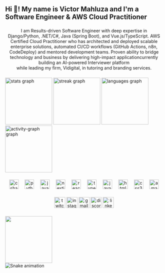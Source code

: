 <h2 align="left">Hi 👋! My name is Victor Mahluza and I'm a Software Engineer & AWS Cloud Practitioner</h2>

###

<p align="center">I am Results-driven Software Engineer with deep expertise in Django/Python, .NET/C#, Java (Spring Boot), and Vue.js/TypeScript. AWS Certified Cloud Practitioner who has architected and deployed scalable enterprise solutions, automated CI/CD workflows (GitHub Actions, n8n, CodeDeploy) and mentored development teams. Proven ability to bridge technology and business by delivering high-impact applicationcurrently building an AI-powered Interviewer platform<br>while leading my firm, Vidigital, in tutoring and branding services.</p>

###

<div align="left">
  <img src="https://github-readme-stats.vercel.app/api?username=VMahluza&hide_title=false&hide_rank=false&show_icons=true&include_all_commits=false&count_private=false&disable_animations=false&theme=github_dark&locale=en&hide_border=true&custom_title=STATS" height="150" alt="stats graph"  />
  <img src="https://streak-stats.demolab.com?user=VMahluza&locale=en&mode=daily&theme=github_dark&hide_border=true&border_radius=1&date_format=j%20M%5B%20Y%5D" height="150" alt="streak graph"  />
  <img src="https://github-readme-stats.vercel.app/api/top-langs?username=VMahluza&locale=en&hide_title=false&layout=compact&card_width=320&langs_count=5&theme=github_dark&hide_border=true&custom_title=LANGAUGES" height="150" alt="languages graph"  />
  <img src="https://github-readme-activity-graph.vercel.app/graph?username=VMahluza&theme=github-dark&area=true&hide_border=true&hide_title=false&custom_title=CONTRIBUTIONS%20VS%20DAYS" height="150" alt="activity-graph graph"  />
</div>

###

<div align="center">
  <img src="https://cdn.jsdelivr.net/gh/devicons/devicon/icons/csharp/csharp-original.svg" height="30" alt="csharp logo"  />
  <img width="12" />
  <img src="https://cdn.jsdelivr.net/gh/devicons/devicon/icons/python/python-original.svg" height="30" alt="python logo"  />
  <img width="12" />
  <img src="https://cdn.jsdelivr.net/gh/devicons/devicon/icons/java/java-original.svg" height="30" alt="java logo"  />
  <img width="12" />
  <img src="https://cdn.jsdelivr.net/gh/devicons/devicon/icons/nextjs/nextjs-original.svg" height="30" alt="nextjs logo"  />
  <img width="12" />
  <img src="https://cdn.jsdelivr.net/gh/devicons/devicon/icons/react/react-original.svg" height="30" alt="react logo"  />
  <img width="12" />
  <img src="https://cdn.jsdelivr.net/gh/devicons/devicon/icons/typescript/typescript-original.svg" height="30" alt="typescript logo"  />
  <img width="12" />
  <img src="https://cdn.jsdelivr.net/gh/devicons/devicon/icons/javascript/javascript-original.svg" height="30" alt="javascript logo"  />
  <img width="12" />
  <img src="https://cdn.jsdelivr.net/gh/devicons/devicon/icons/html5/html5-original.svg" height="30" alt="html5 logo"  />
  <img width="12" />
  <img src="https://cdn.jsdelivr.net/gh/devicons/devicon/icons/css3/css3-original.svg" height="30" alt="css3 logo"  />
  <img width="12" />
  <img src="https://cdn.jsdelivr.net/gh/devicons/devicon/icons/amazonwebservices/amazonwebservices-line-wordmark.svg" height="30" alt="amazonwebservices logo"  />
</div>

###

<div align="center">
  <img src="https://img.shields.io/static/v1?message=Twitch&logo=twitch&label=&color=9146FF&logoColor=white&labelColor=&style=flat" height="35" alt="twitch logo"  />
  <img src="https://img.shields.io/static/v1?message=Instagram&logo=instagram&label=&color=E4405F&logoColor=white&labelColor=&style=flat" height="35" alt="instagram logo"  />
  <img src="https://img.shields.io/static/v1?message=Gmail&logo=gmail&label=&color=D14836&logoColor=white&labelColor=&style=flat" height="35" alt="gmail logo"  />
  <img src="https://img.shields.io/static/v1?message=Discord&logo=discord&label=&color=7289DA&logoColor=white&labelColor=&style=flat" height="35" alt="discord logo"  />
  <img src="https://img.shields.io/static/v1?message=LinkedIn&logo=linkedin&label=&color=0077B5&logoColor=white&labelColor=&style=flat" height="35" alt="linkedin logo"  />
</div>

###

<img align="left" height="150" src="https://media4.giphy.com/media/v1.Y2lkPTc5MGI3NjExcW9uc254aGdoeDhyOXc3M2pkYjZzNHFzdDRxczBqa3QxZzVwaXJxOCZlcD12MV9pbnRlcm5hbF9naWZfYnlfaWQmY3Q9Zw/1qGaYAEAk7eOA/giphy.gif"  />

###

<br clear="both">

<img src="https://raw.githubusercontent.com/VMahluza/VMahluza/output/snake.svg" alt="Snake animation" />

###
